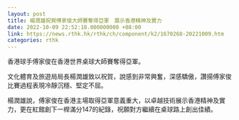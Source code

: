 ```yaml
---
layout: post
title: 楊潤雄祝賀傅家俊大師賽奪得亞軍　展示香港精神及實力
date: 2022-10-09 22:52:18.000000000 +08:00
link: https://news.rthk.hk/rthk/ch/component/k2/1670268-20221009.htm
categories: rthk
---
```


香港球手傅家俊在香港世界桌球大師賽奪得亞軍。

文化體育及旅遊局局長楊潤雄致以祝賀，說感到非常興奮，深感驕傲，讚揚傅家俊比賽過程表現冷靜沉穩、堅定不屈。

楊潤雄說，傅家俊在香港主場取得亞軍意義重大，以卓越技術展示香港精神及實力，更在紅館創下一桿滿分147的紀錄，祝願對方繼續在桌球路上創出佳績。
